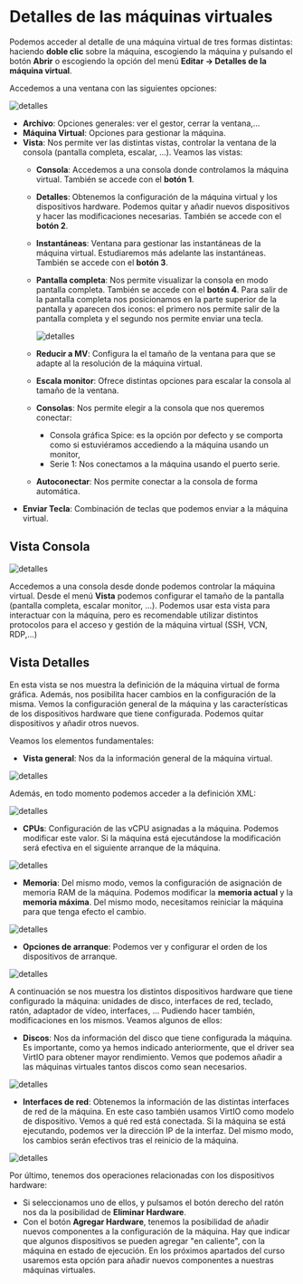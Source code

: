 # Detalles de las máquinas virtuales

Podemos acceder al detalle de una máquina virtual de tres formas distintas: haciendo **doble clic** sobre la máquina, escogiendo la máquina y pulsando el botón **Abrir** o escogiendo la opción del menú **Editar -> Detalles de la máquina virtual**.

Accedemos a una ventana con las siguientes opciones:

![detalles](img/detalles1.png)

* **Archivo**: Opciones generales: ver el gestor, cerrar la ventana,...
* **Máquina Virtual**: Opciones para gestionar la máquina.
* **Vista**: Nos permite ver las distintas vistas, controlar la ventana de la consola (pantalla completa, escalar, ...). Veamos las vistas:
	* **Consola**: Accedemos a una consola donde controlamos la máquina virtual. También se accede con el **botón 1**.
	* **Detalles**: Obtenemos la configuración de la máquina virtual y los dispositivos hardware. Podemos quitar y añadir nuevos dispositivos y hacer las modificaciones necesarias. También se accede con el **botón 2**.
	* **Instantáneas**: Ventana para gestionar las instantáneas de la máquina virtual. Estudiaremos más adelante las instantáneas. También se accede con el **botón 3**.
    * **Pantalla completa**: Nos permite visualizar la consola en modo pantalla completa. También se accede con el **botón 4**. Para salir de la pantalla completa nos posicionamos en la parte superior de la pantalla y aparecen dos iconos: el primero nos permite salir de la pantalla completa y el segundo nos permite enviar una tecla.

        ![detalles](img/detalles1_1.png)
    * **Reducir a MV**: Configura la el tamaño de la ventana para que se adapte al la resolución de la máquina virtual.
    * **Escala monitor**: Ofrece distintas opciones para escalar la consola al tamaño de la ventana.
    * **Consolas**: Nos permite elegir a la consola que nos queremos conectar: 
        * Consola gráfica Spice: es la opción por defecto y se comporta como si estuviéramos accediendo a la máquina usando un monitor, 
        * Serie 1: Nos conectamos a la máquina usando el puerto serie.
    * **Autoconectar**: Nos permite conectar a la consola de forma automática.
* **Enviar Tecla**: Combinación de teclas que podemos enviar a la máquina virtual.

## Vista Consola

![detalles](img/detalles2.png)

Accedemos a una consola desde donde podemos controlar la máquina virtual. Desde el menú **Vista** podemos configurar el tamaño de la pantalla (pantalla completa, escalar monitor, ...). Podemos usar esta vista para interactuar con la máquina, pero es recomendable utilizar distintos protocolos para el acceso y gestión de la máquina virtual (SSH, VCN, RDP,...)

## Vista Detalles

En esta vista se nos muestra la definición de la máquina virtual de forma gráfica. Además, nos posibilita hacer cambios en la configuración de la misma. Vemos la configuración general de la máquina y las características de los dispositivos hardware que tiene configurada. Podemos quitar dispositivos y añadir otros nuevos.

Veamos los elementos fundamentales:

* **Vista general**: Nos da la información general de la máquina virtual. 

![detalles](img/detalles3.png)

Además, en todo momento podemos acceder a la definición XML:

![detalles](img/detalles4.png)

* **CPUs**: Configuración de las vCPU asignadas a la máquina. Podemos modificar este valor. Si la máquina está ejecutándose la modificación será efectiva en el siguiente arranque de la máquina.

![detalles](img/detalles5.png)

* **Memoria**: Del mismo modo, vemos la configuración de asignación de memoria RAM de la máquina. Podemos modificar la **memoria actual** y la **memoria máxima**. Del mismo modo, necesitamos reiniciar la máquina para que tenga efecto el cambio.

![detalles](img/detalles6.png)

* **Opciones de arranque**: Podemos ver y configurar el orden de los dispositivos de arranque.

![detalles](img/detalles7.png)

A continuación se nos muestra los distintos dispositivos hardware que tiene configurado la máquina: unidades de disco, interfaces de red, teclado, ratón, adaptador de vídeo, interfaces, ... Pudiendo hacer también, modificaciones en los mismos. Veamos algunos de ellos:

* **Discos**: Nos da información del disco que tiene configurada la máquina. Es importante, como ya hemos indicado anteriormente, que el driver sea VirtIO para obtener mayor rendimiento. Vemos que podemos añadir a las máquinas virtuales tantos discos como sean necesarios.

![detalles](img/detalles8.png)

* **Interfaces de red**: Obtenemos la información de las distintas interfaces de red de la máquina. En este caso también usamos VirtIO como modelo de dispositivo. Vemos a qué red está conectada. Si la máquina se está ejecutando, podemos ver la dirección IP de la interfaz. Del mismo modo, los cambios serán efectivos tras el reinicio de la máquina.

![detalles](img/detalles9.png)

Por último, tenemos dos operaciones relacionadas con los dispositivos hardware:

* Si seleccionamos uno de ellos, y pulsamos el botón derecho del ratón nos da la posibilidad de **Eliminar Hardware**.
* Con el botón **Agregar Hardware**, tenemos la posibilidad de añadir nuevos componentes a la configuración de la máquina. Hay que indicar que algunos dispositivos se pueden agregar "en caliente", con la máquina en estado de ejecución. En los próximos apartados del curso usaremos esta opción para añadir nuevos componentes a nuestras máquinas virtuales.




